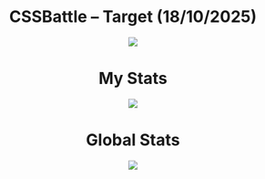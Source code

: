 <h1 align="center">CSSBattle – Target (18/10/2025)</h1>

<p align="center">
  <img src="https://github.com/user-attachments/assets/2bc3a692-17eb-4a43-973c-fdff3a83d321">
</p>

<h1 align="center">My Stats</h1>

<p align="center">
  <img src="https://github.com/user-attachments/assets/1b66e0f8-f3d6-4ef0-8964-97696abff8a7">
</p>

<h1 align="center">Global Stats</h1>

<p align="center">
  <img src="s://github.com/user-attachments/assets/d4653514-88aa-4abc-8b3f-cfa7719afba7">
</p>
